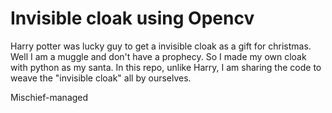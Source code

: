 # Invisible cloak using Opencv

Harry potter was lucky guy to get a invisible cloak as a gift for christmas. Well I am a muggle and don't have a prophecy. So I made my own cloak with python as my santa. 
In this repo, unlike Harry, I am sharing the code to weave the "invisible cloak" all by ourselves. 

Mischief-managed
